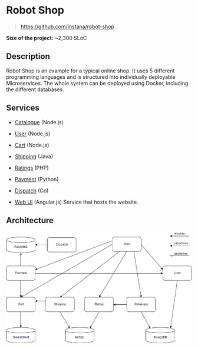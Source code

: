 # Robot Shop

> <https://github.com/instana/robot-shop>

**Size of the project:** ~2,300 SLoC

## Description

Robot Shop is an example for a typical online shop. It uses 5 different programming languages and is structured into individually deployable Microservices. The whole system can be deployed using Docker, including the different databases.

## Services
- [Catalogue](https://github.com/instana/robot-shop/tree/master/catalogue) (Node.js)

- [User](https://github.com/instana/robot-shop/blob/master/user/server.js) (Node.js)

- [Cart](https://github.com/instana/robot-shop/tree/master/cart) (Node.js)

- [Shipping](https://github.com/instana/robot-shop/tree/master/shipping) (Java)

- [Ratings](https://github.com/instana/robot-shop/tree/master/ratings) (PHP)

- [Payment](https://github.com/instana/robot-shop/tree/master/payment) (Python)

- [Dispatch](https://github.com/instana/robot-shop/tree/master/dispatch) (Go)

- [Web UI](https://github.com/instana/robot-shop/tree/master/web) (Angular.js)
Service that hosts the website.

## Architecture
![](images/robot-shop.png)